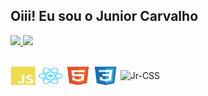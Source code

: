 ## Oiii! Eu sou o Junior Carvalho

<p>
<a href="https://github.com/Juniorcarvalho1">
  <img height="180em" src="https://github-readme-stats.vercel.app/api?username=Juniorcarvalho1&show_icons=true&theme=dark" />
  <img height="180em" src="https://github-readme-stats-eight-theta.vercel.app/api/top-langs/?username=Juniorcarvalho1&layout=compact&langs_count=8&theme=dark"/>
</a>
</p>
<div style="display: inline_block"><br>
  <img align="center" alt="Jr-Js" height="30" width="40" src="https://raw.githubusercontent.com/devicons/devicon/master/icons/javascript/javascript-plain.svg">
  <img align="center" alt="Jr-React" height="30" width="40" src="https://raw.githubusercontent.com/devicons/devicon/master/icons/react/react-original.svg">
  <img align="center" alt="Jr-HTML" height="30" width="40" src="https://raw.githubusercontent.com/devicons/devicon/master/icons/html5/html5-original.svg">
  <img align="center" alt="Jr-CSS" height="30" width="40" src="https://raw.githubusercontent.com/devicons/devicon/master/icons/css3/css3-original.svg">
  <img align="center" alt="Jr-CSS" height="30" width="40" img src="https://cdn.jsdelivr.net/gh/devicons/devicon/icons/photoshop/photoshop-line.svg" />
</div>

